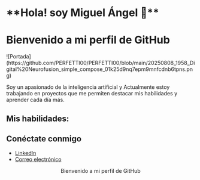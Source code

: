 <p align="center">
  <h1><strong>**Hola! soy Miguel Ángel 🤝**</strong></h1>
</p>

<p align="center">
  <h1><strong>Bienvenido a mi perfil de GitHub</strong></h1>
</p>
![Portada](https://github.com/PERFETTI00/PERFETTI00/blob/main/20250808_1958_Digital%20Neurofusion_simple_compose_01k25d9nq7epm9mnfcdnb6tpns.png)



Soy un apasionado de la inteligencia artificial y Actualmente estoy trabajando en proyectos que me permiten destacar mis habilidades y aprender cada día más.

## Mis habilidades:



## Conéctate conmigo
- [LinkedIn](www.linkedin.com/in/miguelangelperfetti)
- [Correo electrónico](mailto:mperfetti0210@icloud.com)

<p align="center">Bienvenido a mi perfil de GitHub</p>

